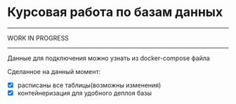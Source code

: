 # Курсовая работа по базам данных
****
WORK IN PROGRESS
****
Данные для подключения можно узнать из docker-compose файла

Сделанное на данный момент:
- [x] расписаны все таблицы(возможны изменения)
- [x] контейнеризация для удобного деплоя базы
